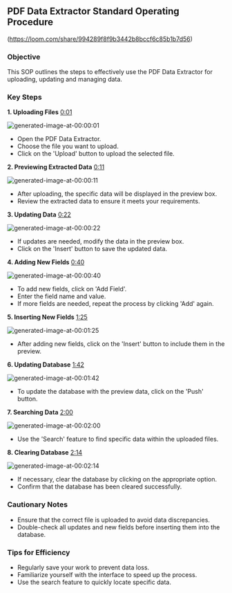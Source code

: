 ## PDF Data Extractor Standard Operating Procedure 

(<https://loom.com/share/994289f8f9b3442b8bccf6c85b1b7d56>)

### Objective

This SOP outlines the steps to effectively use the PDF Data Extractor for uploading, updating and managing data.

### Key Steps

**1. Uploading Files** [0:01](https://loom.com/share/994289f8f9b3442b8bccf6c85b1b7d56?t=1)

![generated-image-at-00:00:01](https://loom.com/i/03d3281a89c749b3ba07bb20456af6a9?workflows_screenshot=true)

- Open the PDF Data Extractor.
- Choose the file you want to upload.
- Click on the 'Upload' button to upload the selected file.

**2. Previewing Extracted Data** [0:11](https://loom.com/share/994289f8f9b3442b8bccf6c85b1b7d56?t=11)

![generated-image-at-00:00:11](https://loom.com/i/e01c59df879249e3a385616f8d147c7c?workflows_screenshot=true)

- After uploading, the specific data will be displayed in the preview box.
- Review the extracted data to ensure it meets your requirements.

**3. Updating Data** [0:22](https://loom.com/share/994289f8f9b3442b8bccf6c85b1b7d56?t=22)

![generated-image-at-00:00:22](https://loom.com/i/6b09d51b575143e8b2a858b02060652f?workflows_screenshot=true)

- If updates are needed, modify the data in the preview box.
- Click on the 'Insert' button to save the updated data.

**4. Adding New Fields** [0:40](https://loom.com/share/994289f8f9b3442b8bccf6c85b1b7d56?t=40)

![generated-image-at-00:00:40](https://loom.com/i/e0a349d927c0476fa44e44989a80c5de?workflows_screenshot=true)

- To add new fields, click on 'Add Field'.
- Enter the field name and value.
- If more fields are needed, repeat the process by clicking 'Add' again.

**5. Inserting New Fields** [1:25](https://loom.com/share/994289f8f9b3442b8bccf6c85b1b7d56?t=85)

![generated-image-at-00:01:25](https://loom.com/i/fbaa87b377b04bcf8cc13bd92270cb9b?workflows_screenshot=true)

- After adding new fields, click on the 'Insert' button to include them in the preview.

**6. Updating Database** [1:42](https://loom.com/share/994289f8f9b3442b8bccf6c85b1b7d56?t=102)

![generated-image-at-00:01:42](https://loom.com/i/fae20d18fe384f2793a0c9275ea87fae?workflows_screenshot=true)

- To update the database with the preview data, click on the 'Push' button.

**7. Searching Data** [2:00](https://loom.com/share/994289f8f9b3442b8bccf6c85b1b7d56?t=120)

![generated-image-at-00:02:00](https://loom.com/i/cace4e11a1f444aa96b91c3bef7a6cd0?workflows_screenshot=true)

- Use the 'Search' feature to find specific data within the uploaded files.

**8. Clearing Database** [2:14](https://loom.com/share/994289f8f9b3442b8bccf6c85b1b7d56?t=134)

![generated-image-at-00:02:14](https://loom.com/i/509632975c8e47ac8ee5e4abadeb3c2e?workflows_screenshot=true)

- If necessary, clear the database by clicking on the appropriate option.
- Confirm that the database has been cleared successfully.

### Cautionary Notes

- Ensure that the correct file is uploaded to avoid data discrepancies.
- Double-check all updates and new fields before inserting them into the database.

### Tips for Efficiency

- Regularly save your work to prevent data loss.
- Familiarize yourself with the interface to speed up the process.
- Use the search feature to quickly locate specific data.

